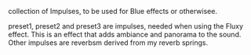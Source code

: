 collection of Impulses, to be used for Blue effects or otherwisee.

preset1, preset2 and preset3 are impulses, needed when using the Fluxy effect. This is an effect that adds ambiance and panorama to the sound.
Other impulses are reverbsm derived from my reverb springs.
